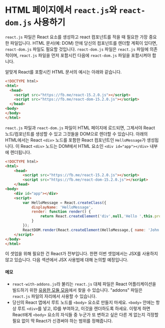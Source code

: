 # HTML 페이지에서 `react.js`와 `react-dom.js` 사용하기

`react.js` 파일은 React 요소를 생성하고 react 컴포넌트를 적을 때 필요한 가장 중요한 파일입니다. HTML 문서(예: DOM) 안에 당신의 컴포넌트를 렌더할 계획이 있다면, `react-dom.js` 파일도 필요할 것입니다. `react-dom.js` 파일은 `react.js` 파일에 의존적이며, `react.js` 파일을 먼저 포함시킨 다음에 `react-dom.js` 파일을 포함시켜야 합니다.

알맞게 React를 포함시킨 HTML 문서의 예시는 아래와 같습니다.

```html
<!DOCTYPE html>
<html>
  <head>
    <script src="https://fb.me/react-15.2.0.js"></script>
    <script src="https://fb.me/react-dom-15.2.0.js"></script>
  </head>
<body>
</body>
</html>
```

`react.js` 파일과 `react-dom.js` 파일이 HTML 페이지에 로드되면, 그제서야 React 노드/컴포넌트를 생성할 수 있고 그것들을 DOM으로 렌더할 수 있습니다. 아래의 HTML에서는 React `<div>` 노드를 포함한 React 컴포넌트인 `HelloMessage`가 생성됩니다. 이 React `<div>` 노드는 DOM에서 HTML 요소인 `<div id="app"></div>` 내부에 렌더됩니다.

```html
<!DOCTYPE html>
<html>
    <head>
        <script src="https://fb.me/react-15.2.0.js"></script>
        <script src="https://fb.me/react-dom-15.2.0.js"></script>
    </head>
<body>
    <div id="app"></div>
    <script>
        var HelloMessage = React.createClass({
            displayName: 'HelloMessage',
            render: function render() {
                return React.createElement('div',null,'Hello ',this.props.name);
            }
        });
        ReactDOM.render(React.createElement(HelloMessage,{ name: 'John' }), document.getElementById('app'));
    </script>
</body>
</html>
```

이 셋업을 위해 필요한 건 React가 전부입니다. 한편 이번 셋업에서는 JSX를 사용하지 않고 있습니다. 다음 섹션에서 JSX 사용법에 대해 논의할 예정입니다.

#### 메모

* `react-with-addons.js`라 불리는 `react.js` 대체 파일은 React 어플리케이션을 빌드하기 위한 [유용한 모듈 모음](https://facebook.github.io/react/docs/addons.html)에서 찾을 수 있습니다. "addons" 파일은 `react.js` 파일의 자리에서 사용할 수 있습니다.
* 당신의 React 앱에서 루트 노드를 `<body>` 요소로 만들지 마세요. `<body>` 안에는 항상 루트 `<div>`를 넣고, ID를 부여하고, 이것을 렌더하도록 하세요. 이렇게 하면 React에게 `<body>` 요소의 자식들 중 누군가 또 변하고 싶은 다른 게 없는지 걱정할 필요 없이 딱 React가 신경써야 하는 범위를 정해줍니다.
